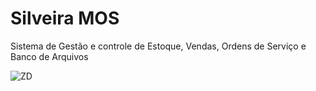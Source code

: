 # Silveira MOS 
Sistema de Gestão e controle de Estoque, Vendas, Ordens de Serviço e Banco de Arquivos 

<img src="http://grupozda.com.br/caio/HomeCaixa.jpg" alt="ZD">
